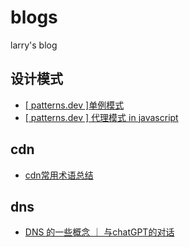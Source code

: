 # blogs
larry's blog

## 设计模式

- [[ patterns.dev ]单例模式](https://github.com/larry-xue/blogs/issues/1)
- [[ patterns.dev ] 代理模式 in javascript](https://github.com/larry-xue/blogs/issues/2)

## cdn

- [cdn常用术语总结](https://github.com/larry-xue/blogs/issues/3)

## dns

- [DNS 的一些概念 ｜ 与chatGPT的对话](https://github.com/larry-xue/blogs/issues/4)
